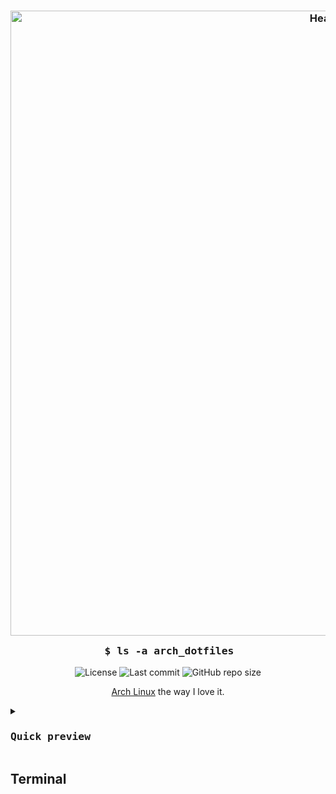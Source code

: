 <h3 align="center">
  <img alt="Header" width="1000" src="https://github.com/arseniizakharov/arch-setup/assets/60936431/93bc4d9a-eac4-4eae-af48-670225a0b25e"><br/>
  <img alt="Transparent bar" height="30" width="0px" src="https://github.com/arseniizakharov/arch-setup/assets/60936431/7f94061a-05bd-4e7c-91a9-5c38d3bb70e3">
  <samp>$ ls -a arch_dotfiles</samp>
</h3>

<p align="center">
  <img alt="License" src="https://img.shields.io/github/license/arseniizakharov/arch-setup">
  <img alt="Last commit" src="https://img.shields.io/github/last-commit/arseniizakharov/arch-setup/main">
  <img alt="GitHub repo size" src="https://img.shields.io/github/repo-size/arseniizakharov/arch-setup">
</p>

<p align="center">
<a href="https://archlinux.org/">Arch Linux</a> the way I love it.
</p>

<details closed>
<summary><h3><samp>Quick preview</samp></h3></summary>

Cooming soon!

</details>

## Terminal

